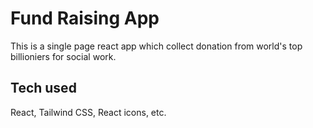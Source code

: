 # Fund Raising App

This is a single page react app which collect donation from world's top billioniers for social work.

## Tech used

React, Tailwind CSS, React icons, etc.


